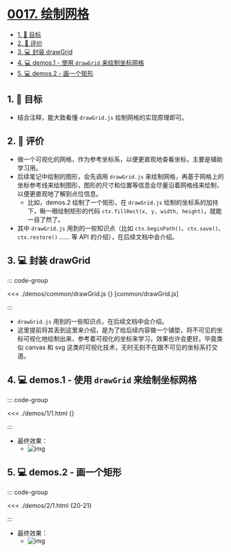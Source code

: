 # [0017. 绘制网格](https://github.com/Tdahuyou/TNotes.canvas/tree/main/notes/0017.%20%E7%BB%98%E5%88%B6%E7%BD%91%E6%A0%BC)

<!-- region:toc -->

- [1. 🎯 目标](#1--目标)
- [2. 🫧 评价](#2--评价)
- [3. 💻 封装 drawGrid](#3--封装-drawgrid)
- [4. 💻 demos.1 - 使用 `drawGrid` 来绘制坐标网格](#4--demos1---使用-drawgrid-来绘制坐标网格)
- [5. 💻 demos.2 - 画一个矩形](#5--demos2---画一个矩形)

<!-- endregion:toc -->

## 1. 🎯 目标

- 结合注释，能大致看懂 `drawGrid.js` 绘制网格的实现原理即可。

## 2. 🫧 评价

- 做一个可视化的网格，作为参考坐标系，以便更直观地查看坐标，主要是辅助学习用。
- 后续笔记中绘制的图形，会先调用 `drawGrid.js` 来绘制网格，再基于网格上的坐标参考线来绘制图形，图形的尺寸和位置等信息会尽量沿着网格线来绘制，以便更直观地了解到点位信息。
  - 比如，demos.2 绘制了一个矩形，在 `drawGrid.js` 绘制的坐标系的加持下，瞅一眼绘制矩形的代码 `ctx.fillRect(x, y, width, height)`，就能一目了然了。
- 其中 `drawGrid.js` 用到的一些知识点（比如 `ctx.beginPath()`、`ctx.save()`、`ctx.restore()` …… 等 API 的介绍），在后续文档中会介绍。

## 3. 💻 封装 drawGrid

::: code-group

<<< ./demos/common/drawGrid.js {} [common/drawGrid.js]

:::

- `drawGrid.js` 用到的一些知识点，在后续文档中会介绍。
- 这里提前将其丢到这里来介绍，是为了给后续内容做一个铺垫，将不可见的坐标可视化地绘制出来，参考着可视化的坐标来学习，效果也许会更好。毕竟类似 canvas 和 svg 这类的可视化技术，无时无刻不在跟不可见的坐标系打交道。

## 4. 💻 demos.1 - 使用 `drawGrid` 来绘制坐标网格

::: code-group

<<< ./demos/1/1.html {}

:::

- 最终效果：
  - ![img](https://cdn.jsdelivr.net/gh/Tdahuyou/imgs@main/2024-10-03-23-22-09.png)

## 5. 💻 demos.2 - 画一个矩形

::: code-group

<<< ./demos/2/1.html {20-21}

:::

- 最终效果：
  - ![img](https://cdn.jsdelivr.net/gh/Tdahuyou/imgs@main/2024-10-03-23-22-19.png)
